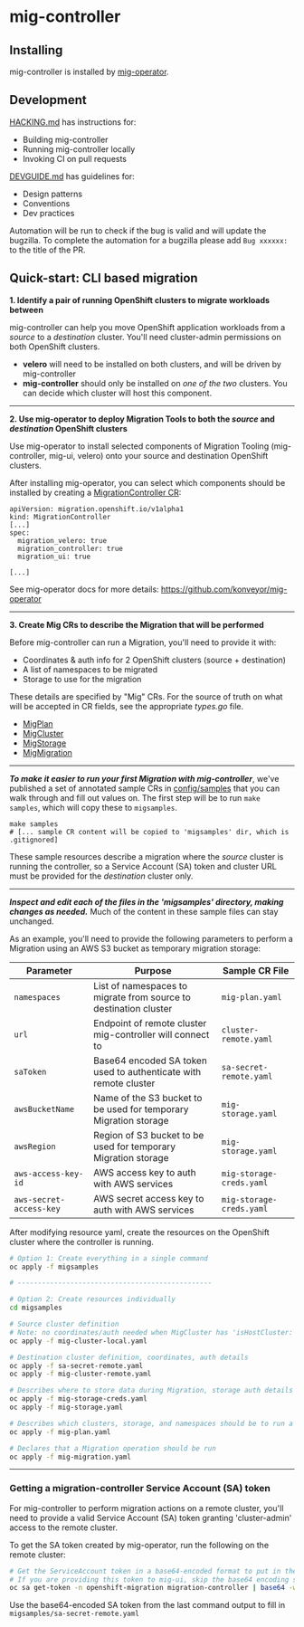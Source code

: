 # mig-controller

## Installing
mig-controller is installed by [mig-operator](https://github.com/konveyor/mig-operator).

## Development

[HACKING.md](./HACKING.md) has instructions for:
 - Building mig-controller
 - Running mig-controller locally
 - Invoking CI on pull requests

 [DEVGUIDE.md](./docs/devguide.md) has guidelines for:
 - Design patterns
 - Conventions
 - Dev practices

Automation will be run to check if the bug is valid and will update the bugzilla.
To complete the automation for a bugzilla please add `Bug xxxxxx:` to the title of the PR.

## Quick-start: CLI based migration

__1. Identify a pair of running OpenShift clusters to migrate workloads between__

mig-controller can help you move OpenShift application workloads from a _source_ to a _destination_ cluster. You'll need cluster-admin permissions on both OpenShift clusters. 

- **velero** will need to be installed on both clusters, and will be driven by mig-controller
- **mig-controller** should only be installed on _one of the two_ clusters. You can decide which cluster will host this component. 

---

__2. Use mig-operator to deploy Migration Tools to both the _source_ and _destination_ OpenShift clusters__

Use mig-operator to install selected components of Migration Tooling (mig-controller, mig-ui, velero) onto your source and destination OpenShift clusters.

After installing mig-operator, you can select which components should be installed by creating a [MigrationController CR](https://github.com/konveyor/mig-operator#migration-controller-installation):

```
apiVersion: migration.openshift.io/v1alpha1
kind: MigrationController
[...]
spec:
  migration_velero: true
  migration_controller: true
  migration_ui: true
 
[...]
```

See mig-operator docs for more details: https://github.com/konveyor/mig-operator

---

__3. Create Mig CRs to describe the Migration that will be performed__

Before mig-controller can run a Migration, you'll need to provide it with:
 - Coordinates & auth info for 2 OpenShift clusters (source + destination)
 - A list of namespaces to be migrated
 - Storage to use for the migration

 These details are specified by "Mig" CRs. For the source of truth on what will be accepted in CR fields, see the appropriate _types.go_ file.

- [MigPlan](https://github.com/konveyor/mig-controller/blob/master/pkg/apis/migration/v1alpha1/migplan_types.go)
- [MigCluster](https://github.com/konveyor/mig-controller/blob/master/pkg/apis/migration/v1alpha1/migcluster_types.go)
- [MigStorage](https://github.com/konveyor/mig-controller/blob/master/pkg/apis/migration/v1alpha1/migstorage_types.go)
- [MigMigration](https://github.com/konveyor/mig-controller/blob/master/pkg/apis/migration/v1alpha1/migmigration_types.go)

---

*__To make it easier to run your first Migration with mig-controller__*, we've published a set of annotated sample CRs in [config/samples](https://github.com/konveyor/mig-controller/tree/master/config/samples) that you can walk through and fill out values on. The first step will be to run `make samples`, which will copy these to `migsamples`.

```
make samples
# [... sample CR content will be copied to 'migsamples' dir, which is .gitignored]
```

These sample resources describe a migration where the _source_ cluster is running the controller, so a Service Account (SA) token and cluster URL must be provided for the _destination_ cluster only.

---

**_Inspect and edit each of the files in the 'migsamples' directory, making changes as needed._** Much of the content in these sample files can stay unchanged. 

As an example, you'll need to provide the following parameters to perform a Migration using an AWS S3 bucket as temporary migration storage:

| Parameter | Purpose | Sample CR File |
| --- | --- | --- |
| `namespaces` | List of namespaces to migrate from source to destination cluster | `mig-plan.yaml` |
| `url` | Endpoint of remote cluster mig-controller will connect to | `cluster-remote.yaml` |
| `saToken` | Base64 encoded SA token used to authenticate with remote cluster | `sa-secret-remote.yaml` | 
| `awsBucketName` | Name of the S3 bucket to be used for temporary Migration storage | `mig-storage.yaml` |
| `awsRegion` | Region of S3 bucket to be used for temporary Migration storage | `mig-storage.yaml` |
| `aws-access-key-id` | AWS access key to auth with AWS services | `mig-storage-creds.yaml` |
| `aws-secret-access-key` | AWS secret access key to auth with AWS services | `mig-storage-creds.yaml` |


After modifying resource yaml, create the resources on the OpenShift cluster where the controller is running.

```bash
# Option 1: Create everything in a single command
oc apply -f migsamples

# ------------------------------------------------

# Option 2: Create resources individually
cd migsamples

# Source cluster definition 
# Note: no coordinates/auth needed when MigCluster has 'isHostCluster: true'
oc apply -f mig-cluster-local.yaml

# Destination cluster definition, coordinates, auth details
oc apply -f sa-secret-remote.yaml
oc apply -f mig-cluster-remote.yaml

# Describes where to store data during Migration, storage auth details
oc apply -f mig-storage-creds.yaml
oc apply -f mig-storage.yaml

# Describes which clusters, storage, and namespaces should be to run a Migration
oc apply -f mig-plan.yaml

# Declares that a Migration operation should be run 
oc apply -f mig-migration.yaml
```

---

### Getting a migration-controller Service Account (SA) token

For mig-controller to perform migration actions on a remote cluster, you'll need to provide a valid Service Account (SA) token granting 'cluster-admin' access to the remote cluster.


To get the SA token created by mig-operator, run the following on the remote cluster:
```bash
# Get the ServiceAccount token in a base64-encoded format to put in the remote MigCluster spec
# If you are providing this token to mig-ui, skip the base64 encoding step
oc sa get-token -n openshift-migration migration-controller | base64 -w 0
```
Use the base64-encoded SA token from the last command output to fill in `migsamples/sa-secret-remote.yaml`
